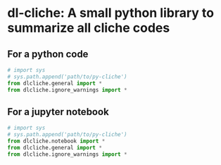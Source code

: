 # dl-cliche: A small python library to summarize all cliche codes

## For a python code

```python
# import sys
# sys.path.append('path/to/py-cliche')
from dlcliche.general import *
from dlcliche.ignore_warnings import *
```

## For a jupyter notebook

```python
# import sys
# sys.path.append('path/to/py-cliche')
from dlcliche.notebook import *
from dlcliche.general import *
from dlcliche.ignore_warnings import *
```
